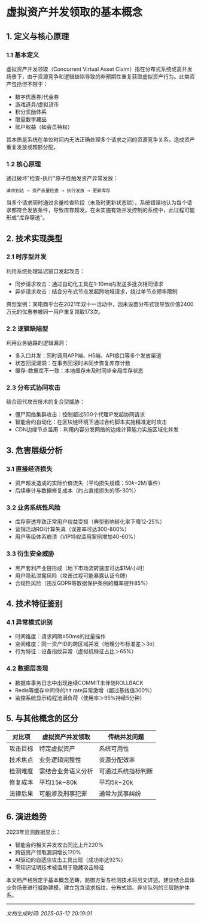 

# 虚拟资产并发领取的基本概念

## 1. 定义与核心原理

### 1.1 基本定义
虚拟资产并发领取（Concurrent Virtual Asset Claim）指在分布式系统或高并发场景下，由于资源竞争和逻辑缺陷导致的非预期性重复获取虚拟资产行为。此类资产包括但不限于：
- 数字优惠券/代金券
- 游戏道具/虚拟货币
- 积分奖励体系
- 限量数字藏品
- 账户权益（如会员特权）

其本质是系统在单位时间内无法正确处理多个请求之间的资源竞争关系，造成资产重复发放或超额分配。

### 1.2 核心原理
通过破坏"检查-执行"原子性触发资产异常发放：
```
请求到达 → 资产余量检查 → 执行发放 → 更新库存
```
当多个请求同时通过余量检查阶段（未及时更新状态锁），系统错误地认为每个请求都符合发放条件，导致库存超发。在未实施有效并发控制的系统中，此过程可能形成"库存穿透"。

## 2. 技术实现类型

### 2.1 时序型并发
利用系统处理延迟窗口发起攻击：
- 同步请求攻击：通过自动化工具在1-10ms内发送多批次相同请求
- 异步请求攻击：结合分布式节点发起跨地域请求，绕过单节点频率限制

典型案例：某电商平台在2021年双十一活动中，因未设置分布式锁导致价值2400万元的优惠券被同一用户重复领取173次。

### 2.2 逻辑缺陷型
利用业务链路的逻辑漏洞：
- 多入口并发：同时调用APP端、H5端、API接口等多个发放渠道
- 状态回滚漏洞：在事务回滚时未同步恢复库存计数
- 缓存-数据库不一致：本地缓存未及时同步全局库存状态

### 2.3 分布式协同攻击
结合现代攻击技术的复合型威胁：
- 僵尸网络集群攻击：控制超过500个代理IP发起协同请求
- 智能合约自动化：在区块链环境下通过合约脚本实施精准定时攻击
- CDN边缘节点滥用：利用内容分发网络的边缘计算能力实施区域化并发

## 3. 危害层级分析

### 3.1 直接经济损失
- 资产超发造成的实际价值流失（平均损失规模：$50k-$2M/事件）
- 后续审计与数据修复成本（约占直接损失的15-30%）

### 3.2 业务系统性风险
- 库存穿透导致正常用户权益受损（典型影响转化率下降12-25%）
- 营销活动ROI计算失真（误差率可达300-800%）
- 用户等级体系崩溃（VIP特权滥用案例增加40-60%）

### 3.3 衍生安全威胁
- 黑产套利产业链形成（地下市场流转速度可达$1M/小时）
- 用户隐私泄露风险（攻击过程可能暴露认证令牌）
- 合规性风险（违反GDPR等数据保护条例的概率提升85%）

## 4. 技术特征鉴别

### 4.1 异常模式识别
- 时间维度：请求间隔≤50ms的批量操作
- 空间维度：同一资产ID的跨区域并发（地理分布标准差＞3σ）
- 行为特征：设备指纹异常（虚拟机特征占比＞65%）

### 4.2 数据层表现
- 数据库事务日志中出现连续COMMIT未伴随ROLLBACK
- Redis等缓存中间件的hit rate异常激增（超过基线值300%）
- 监控系统显示线程池满负荷（使用率＞95%持续5分钟）

## 5. 与其他概念的区分

| 对比项         | 虚拟资产并发领取       | 传统并发问题         |
|----------------|------------------------|----------------------|
| 攻击目标       | 特定虚拟资产           | 系统可用性           |
| 技术焦点       | 业务逻辑完整性         | 资源分配效率         |
| 检测难度       | 需结合业务语义分析     | 可通过系统指标判断   |
| 修复成本       | 平均$15k-$80k          | 平均$5k-$20k         |
| 法律后果       | 可能涉及刑事犯罪       | 通常为民事纠纷       |

## 6. 演进趋势

2023年监测数据显示：
- 智能合约相关并发攻击同比上升220%
- 跨链资产领取漏洞增长170%
- AI驱动的自适应攻击工具出现（成功率达92%）
- 零知识证明技术被滥用于隐藏攻击特征

本文档严格限定于基本概念范畴，防御方案与检测技术将另文详述。建议结合具体业务场景进行威胁建模，建立包含请求指纹、分布式锁、异步队列的三层防护体系。

---

*文档生成时间: 2025-03-12 20:19:01*
